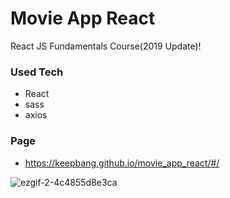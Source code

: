 # Movie App React

React JS Fundamentals Course(2019 Update)!

### Used Tech
- React
- sass
- axios

### Page
- https://keepbang.github.io/movie_app_react/#/


![ezgif-2-4c4855d8e3ca](https://user-images.githubusercontent.com/38740455/93669249-cba43f00-facd-11ea-9330-8d0039f669b6.gif)
